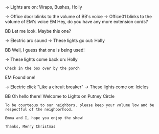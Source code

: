 
-> Lights are on: Wraps, Bushes, Holly

-> Office door blinks to the volume of BB's voice
-> Office01 blinks to the volume of EM's voice
EM
	Hey, do you have any more extension cords?

BB
	Let me look. Maybe this one?

-> Electric arc sound
-> These lights go out: Holly

BB
	Well, I guess that one is being used!

-> These lights come back on: Holly

	Check in the box over by the porch

EM
	Found one!

-> Electric click "Like a circuit breaker"
-> These lights come on: Icicles

BB
	Oh hello there!
	Welcome to Lights on Putney Circle

	To be courteous to our neighbors, please keep your volume low and be respectful of the neighborhood.

	Emma and I, hope you enjoy the show!

	Thanks,	Merry Christmas